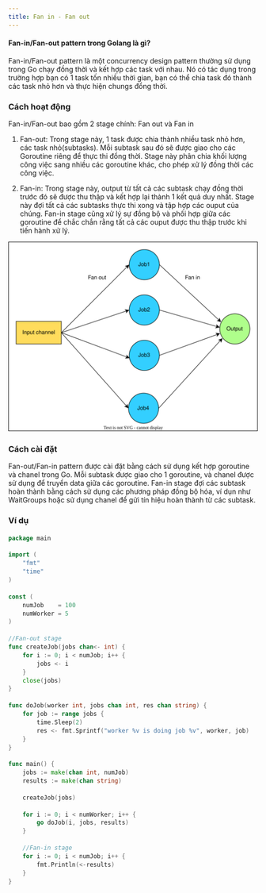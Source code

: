```yaml
---
title: Fan in - Fan out
---
```


#### Fan-in/Fan-out pattern trong Golang là gì?

Fan-in/Fan-out pattern là một concurrency design pattern thường sử dụng trong Go chạy đồng thời và kết hợp các task với nhau. Nó có tác dụng trong trường hợp bạn có 1 task tốn nhiều thời gian, bạn có thể chia task đó thành các task nhỏ hơn và thực hiện chungs đồng thời.

### Cách hoạt động

Fan-in/Fan-out bao gồm 2 stage chính: Fan out và Fan in

1. Fan-out: Trong stage này, 1 task được chia thành nhiều task nhỏ hơn, các task nhỏ(subtasks). Mỗi subtask sau đó sẽ được giao cho các Goroutine riêng để thực thi đồng thời. Stage này phân chia khối lượng công việc sang nhiều các goroutine khác, cho phép xử lý đồng thời các công việc.

2. Fan-in: Trong stage này, output từ tất cả các subtask chạy đồng thời trước đó sẽ được thu thập và kết hợp lại thành 1 kết quả duy nhất. Stage này đợi tất cả các subtasks thực thi xong và tập hợp các ouput của chúng. Fan-in stage cũng xử lý sự đồng bộ và phối hợp giữa các goroutine để chắc chắn rằng tất cả các ouput được thu thập trước khi tiến hành xử lý.

![image](./assets/images/fifo.svg)

### Cách cài đặt

Fan-out/Fan-in pattern được cài đặt bằng cách sử dụng kết hợp goroutine và chanel trong Go. Mỗi subtask được giao cho 1 goroutine, và chanel được sử dụng để truyền data giữa các goroutine. Fan-in stage đợi các subtask hoàn thành bằng cách sử dụng các phương pháp đồng bộ hóa, ví dụn như WaitGroups hoặc sử dụng chanel để gửi tín hiệu hoàn thành từ các subtask.

### Ví dụ 

```go
package main

import (
	"fmt"
	"time"
)

const (
	numJob    = 100
	numWorker = 5
)

//Fan-out stage
func createJob(jobs chan<- int) {
	for i := 0; i < numJob; i++ {
		jobs <- i
	}
	close(jobs)
}

func doJob(worker int, jobs chan int, res chan string) {
	for job := range jobs {
		time.Sleep(2)
		res <- fmt.Sprintf("worker %v is doing job %v", worker, job)
	}
}

func main() {
	jobs := make(chan int, numJob)
	results := make(chan string)

	createJob(jobs)

	for i := 0; i < numWorker; i++ {
		go doJob(i, jobs, results)
	}

    //Fan-in stage
	for i := 0; i < numJob; i++ {
		fmt.Println(<-results)
	}
}

```
